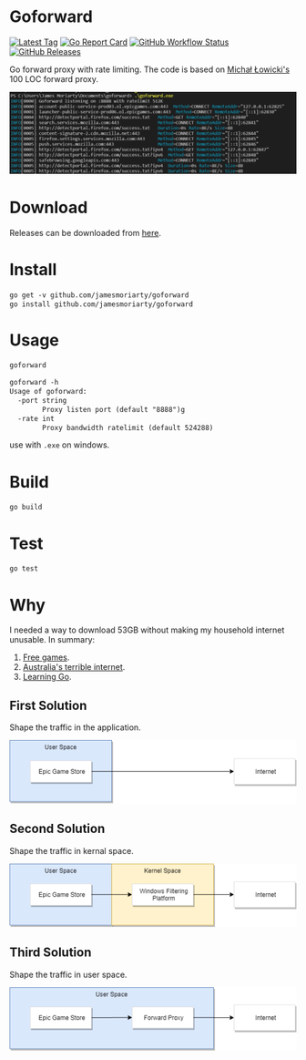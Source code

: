 # Goforward

[![Latest Tag][2]][3] [![Go Report Card][4]][5] [![GitHub Workflow Status][6]][7] [![GitHub Releases][12]][3]

Go forward proxy with rate limiting. The code is based on [Michał Łowicki's][8] 100 LOC forward proxy.

![Screenshot][1]

# Download

Releases can be downloaded from [here][3].

# Install

```
go get -v github.com/jamesmoriarty/goforward
go install github.com/jamesmoriarty/goforward
```

# Usage

```
goforward
```

```
goforward -h
Usage of goforward:
  -port string
        Proxy listen port (default "8888")g
  -rate int
        Proxy bandwidth ratelimit (default 524288)
```

use with `.exe` on windows.

# Build 

```
go build
```

# Test

```
go test
```

# Why

I needed a way to download 53GB without making my household internet unusable. In summary:

1. [Free games](https://www.pcgamer.com/au/faeria-is-the-next-free-epic-game-store-game-kingdom-come-deliverance-and-aztez-are-available-now/).
2. [Australia's terrible internet](https://en.wikipedia.org/wiki/List_of_countries_by_Internet_connection_speeds).
3. [Learning Go](https://golang.org/).

## First Solution

Shape the traffic in the application.

[![Application Bandwidth Shaping][9]][9]

## Second Solution

Shape the traffic in kernal space.

[![Windows Filtering Platform][10]][10]

## Third Solution

Shape the traffic in user space.

[![Forward Proxy][11]][11]

[1]: docs/screenshot.PNG
[2]: https://img.shields.io/github/v/tag/jamesmoriarty/goforward.svg?logo=github&label=latest
[3]: https://github.com/jamesmoriarty/goforward/releases
[4]: https://goreportcard.com/badge/github.com/jamesmoriarty/goforward
[5]: https://goreportcard.com/report/github.com/jamesmoriarty/goforward
[6]: https://img.shields.io/github/workflow/status/jamesmoriarty/goforward/Release
[7]: https://github.com/jamesmoriarty/goforward/actions?query=workflow%3ARelease
[8]: https://github.com/mlowicki
[9]: docs/diagram-1.png
[10]: docs/diagram-2.png
[11]: docs/diagram-3.png
[12]: https://img.shields.io/github/downloads/jamesmoriarty/goforward/latest/total
